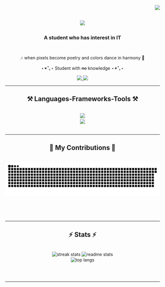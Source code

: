 <img align="right" src="https://visitor-badge.laobi.icu/badge?page_id=tamaa111.tamaa111" />

<h1 align="center">
    <img src="https://readme-typing-svg.herokuapp.com/?font=Righteous&size=35&center=true&vCenter=true&width=500&height=70&duration=4000&lines=안녕하세요+👋;+Call+Me+Vendy!;" />
</h1>

<h3 align="center">A student who has interest in IT</h3>

<br/>

<div align="center">
 
 🎶 when pixels become poetry and colors dance in harmony 🕺

⋆✴︎˚｡⋆ Student with <del>no</del> knowledge ⋆✴︎˚｡⋆

 </div>
 
<div align="center"> 
  <a href="mailto:vendypaulus@gmail.com">
    <img src="https://img.shields.io/badge/Gmail-333333?style=for-the-badge&logo=gmail&logoColor=red" />
  </a>
  <a href="https://linkedin.com/in/vendypauluspratama" target="_blank">
    <img src="https://img.shields.io/badge/LinkedIn-0077B5?style=for-the-badge&logo=linkedin&logoColor=white" target="_blank" />
  </a>
</div>

 <hr/>
 
<h2 align="center">⚒️ Languages-Frameworks-Tools ⚒️</h2>
<br/>
<div align="center">
    <img src="https://skillicons.dev/icons?i=bootstrap,html,css,laravel,vscode,github,figma,git" /><br>
    <img src="https://skillicons.dev/icons?i=javascript,c,java,mysql,dart,flutter" /><br>
</div>

<br/>
<hr/>

<div align="center">
  <h2>🐍 My Contributions 🐍</h2>
  <br>
  <img alt="snake eating my contributions" src="https://raw.githubusercontent.com/tamaa111/tamaa111/output/github-contribution-grid-snake.svg" />
  
  <br/><br/><br/>
</div>

<hr/>

<h2 align="center">⚡ Stats ⚡</h2>
<br>
<div align=center>
  <img width=390 src="https://github-readme-stats.vercel.app/?user=tamaa111&count_private=true&theme=react&border_radius=10" alt="streak stats"/>
  <img width=390 src="https://streak-stats.demolab.com/api?username=tamaa111&count_private=true&show_icons=true&theme=react&rank_icon=github&border_radius=10" alt="readme stats" />
  <br/>
  <img width=325 align="center" src="https://github-readme-stats-tamaa111.vercel.app/api/top-langs/?username=tamaa111&hide=HTML&langs_count=8&layout=compact&theme=react&border_radius=10&size_weight=0.5&count_weight=0.5&exclude_repo=github-readme-stats" alt="top langs" />
</div>

<br/><br/>

<hr/>

<br/>

